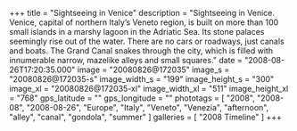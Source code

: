 +++
title = "Sightseeing in Venice"
description = "Sightseeing in Venice. Venice, capital of northern Italy’s Veneto region, is built on more than 100 small islands in a marshy lagoon in the Adriatic Sea. Its stone palaces seemingly rise out of the water. There are no cars or roadways, just canals and boats. The Grand Canal snakes through the city, which is filled with innumerable narrow, mazelike alleys and small squares."
date = "2008-08-26T17:20:35.000"
image = "20080826@172035"
image_s = "20080826@172035-s"
image_width_s = "199"
image_height_s = "300"
image_xl = "20080826@172035-xl"
image_width_xl = "511"
image_height_xl = "768"
gps_latitude = ""
gps_longitude = ""
phototags = [ "2008", "2008-08", "2008-08-26", "Europe", "Italy", "Veneto", "Venezia", "afternoon", "alley", "canal", "gondola", "summer" ]
galleries = [ "2008 Timeline" ]
+++
